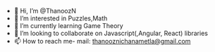 - 👋 Hi, I’m @ThanoozN
- 👀 I’m interested in Puzzles,Math
- 🌱 I’m currently learning Game Theory
- 💞️ I’m looking to collaborate on Javascript(,Angular, React) libraries
- 📫 How to reach me- mail: thanooznichanametla@gmail.com

<!---
ThanoozN/ThanoozN is a ✨ special ✨ repository because its `README.md` (this file) appears on your GitHub profile.
You can click the Preview link to take a look at your changes.
--->
